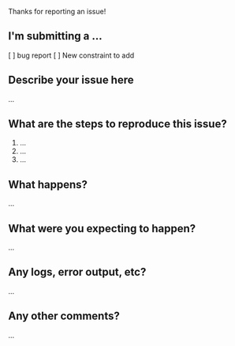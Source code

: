 Thanks for reporting an issue! 


I'm submitting a ... 
-------------------------------------------
[ ] bug report [ ] New constraint to add


Describe your issue here
-------------------------------------------
...

What are the steps to reproduce this issue?
-------------------------------------------
1. …
2. …
3. …

What happens?
-------------
…

What were you expecting to happen?
----------------------------------
…

Any logs, error output, etc?
----------------------------
…

Any other comments?
-------------------
…

